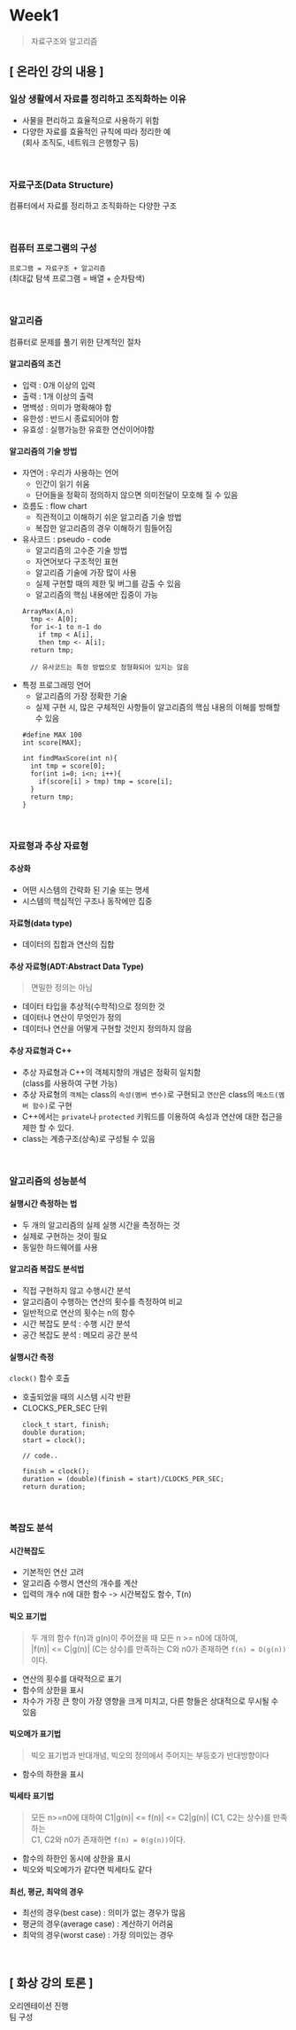 # Week1
> 자료구조와 알고리즘

## [ 온라인 강의 내용 ]

### 일상 생활에서 자료를 정리하고 조직화하는 이유
+ 사물을 편리하고 효율적으로 사용하기 위함<br/>
+ 다양한 자료를 효율적인 규칙에 따라 정리한 예<br/>
  (회사 조직도, 네트워크 은행항구 등)
  
<br/>

### 자료구조(Data Structure)
컴퓨터에서 자료를 정리하고 조직화하는 다양한 구조

<br/>

### 컴퓨터 프로그램의 구성
```프로그램 = 자료구조 + 알고리즘```<br/>
(최대값 탐색 프로그램 = 배열 + 순차탐색)

<br/>

### 알고리즘
컴퓨터로 문제를 풀기 위한 단계적인 절차

#### 알고리즘의 조건
+ 입력 : 0개 이상의 입력
+ 출력 : 1개 이상의 출력
+ 명백성 : 의미가 명확해야 함
+ 유한성 : 반드시 종료되어야 함
+ 유효성 : 실행가능한 유효한 연산이어야함

#### 알고리즘의 기술 방법
+ 자연어 : 우리가 사용하는 언어
  - 인간이 읽기 쉬움
  - 단어들을 정확히 정의하지 않으면 의미전달이 모호해 질 수 있음
+ 흐름도 : flow chart
  - 직관적이고 이해하기 쉬운 알고리즘 기술 방법
  - 복잡한 알고리즘의 경우 이해하기 힘들어짐
+ 유사코드 : pseudo - code
  - 알고리즘의 고수준 기술 방법
  - 자연어보다 구조적인 표현
  - 알고리즘 기술에 가장 많이 사용
  - 실제 구현할 때의 제한 및 버그를 감출 수 있음
  - 알고리즘의 핵심 내용에만 집중이 가능
  ```
  ArrayMax(A,n)
    tmp <- A[0];
    for i<-1 to n-1 do
      if tmp < A[i],
      then tmp <- A[i];
    return tmp;
   
    // 유사코드는 특정 방법으로 정형화되어 있지는 않음
  ```    
+ 특정 프로그래밍 언어
  - 알고리즘의 가장 정확한 기술
  - 실제 구현 시, 많은 구체적인 사항들이 알고리즘의 핵심 내용의 이해를 방해할 수 있음
  ```
  #define MAX 100
  int score[MAX];
  
  int findMaxScore(int n){
    int tmp = score[0];
    for(int i=0; i<n; i++){
      if(score[i] > tmp) tmp = score[i];
    }
    return tmp;
  }
  ``` 
<br/>

### 자료형과 추상 자료형
#### 추상화
+ 어떤 시스템의 간략화 된 기술 또는 명세
+ 시스템의 핵심적인 구조나 동작에만 집중

#### 자료형(data type)
+ 데이터의 집합과 연산의 집합

#### 추상 자료형(ADT:Abstract Data Type)
> 면밀한 정의는 아님
+ 데이터 타입을 추상적(수학적)으로 정의한 것
+ 데이터나 연산이 무엇인가 정의
+ 데이터나 연산을 어떻게 구현할 것인지 정의하지 않음

#### 추상 자료형과 C++
+ 추상 자료형과 C++의 객체지향의 개념은 정확히 일치함<br/>
  (class를 사용하여 구현 가능)
+ 추상 자료형의 `객체`는 class의 `속성(멤버 변수)`로 구현되고 `연산`은 class의 `메소드(멤버 함수)`로 구현
+ C++에서는 `private`나 `protected` 키워드를 이용하여 속성과 연산에 대한 접근을 제한 할 수 있다.
+ class는 계층구조(상속)로 구성될 수 있음
<br/>

### 알고리즘의 성능분석
#### 실행시간 측정하는 법
+ 두 개의 알고리즘의 실제 실행 시간을 측정하는 것
+ 실제로 구현하는 것이 필요
+ 동일한 하드웨어를 사용

#### 알고리즘 복잡도 분석법
+ 직접 구현하지 않고 수행시간 분석
+ 알고리즘이 수행하는 연산의 횟수를 측정하여 비교
+ 일반적으로 연산의 횟수는 n의 함수
+ 시간 복잡도 분석 : 수행 시간 분석
+ 공간 복잡도 분석 : 메모리 공간 분석

#### 실행시간 측정
`clock()` 함수 호출
+ 호출되었을 때의 시스템 시각 반환
+ CLOCKS_PER_SEC 단위
  ```
  clock_t start, finish;
  double duration;
  start = clock();

  // code..

  finish = clock();
  duration = (double)(finish = start)/CLOCKS_PER_SEC;
  return duration;
  ```
<br/>

### 복잡도 분석
#### 시간복잡도
+ 기본적인 연산 고려
+ 알고리즘 수행시 연산의 개수를 계산
+ 입력의 개수 n에 대한 함수 -> 시간복잡도 함수, T(n)

#### 빅오 표기법
> 두 개의 함수 f(n)과 g(n)이 주어졌을 때 모든 n >= n0에 대하여,<br/>
> |f(n)| <= C|g(n)| (C는 상수)를 만족하는 C와 n0가 존재하면 `f(n) = O(g(n))`이다.
+ 연산의 횟수를 대략적으로 표기
+ 함수의 상한을 표시
+ 차수가 가장 큰 항이 가장 영향을 크게 미치고, 다른 항들은 상대적으로 무시될 수 있음

#### 빅오메가 표기법
> 빅오 표기법과 반대개념, 빅오의 정의에서 주어지는 부등호가 반대방향이다
+ 함수의 하한을 표시

#### 빅세타 표기법
> 모든 n>=n0에 대하여 C1|g(n)| <= f(n)| <= C2|g(n)| (C1, C2는 상수)를 만족하는<br/>
C1, C2와 n0가 존재하면 `f(n) = θ(g(n))`이다.
+ 함수의 하한인 동시에 상한을 표시
+ 빅오와 빅오메가가 같다면 빅세타도 같다

#### 최선, 평균, 최악의 경우
+ 최선의 경우(best case) : 의미가 없는 경우가 많음
+ 평균의 경우(average case) : 계산하기 어려움
+ 최악의 경우(worst case) : 가장 의미있는 경우

<br/>

## [ 화상 강의 토론 ]
오리엔테이션 진행<br/> 
팀 구성
